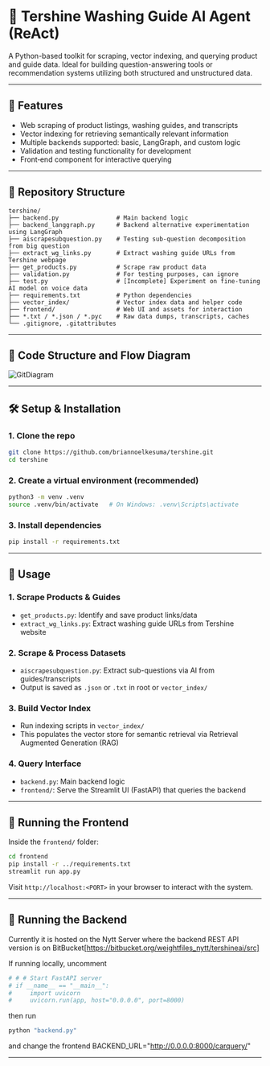 # 🌟 Tershine Washing Guide AI Agent (ReAct)

A Python-based toolkit for scraping, vector indexing, and querying product and guide data. Ideal for building question-answering tools or recommendation systems utilizing both structured and unstructured data.

---

## 🚀 Features

- Web scraping of product listings, washing guides, and transcripts  
- Vector indexing for retrieving semantically relevant information  
- Multiple backends supported: basic, LangGraph, and custom logic  
- Validation and testing functionality for development  
- Front‑end component for interactive querying
  
---

## 📂 Repository Structure

```
tershine/
├── backend.py                # Main backend logic
├── backend_langgraph.py      # Backend alternative experimentation using LangGraph
├── aiscrapesubquestion.py    # Testing sub-question decomposition from big question
├── extract_wg_links.py       # Extract washing guide URLs from Tershine webpage
├── get_products.py           # Scrape raw product data
├── validation.py             # For testing purposes, can ignore
├── test.py                   # [Incomplete] Experiment on fine-tuning AI model on voice data
├── requirements.txt          # Python dependencies
├── vector_index/             # Vector index data and helper code
├── frontend/                 # Web UI and assets for interaction
├── *.txt / *.json / *.pyc    # Raw data dumps, transcripts, caches
└── .gitignore, .gitattributes
```
---

## 📂 Code Structure and Flow Diagram

![GitDiagram](https://github.com/user-attachments/assets/2549b8e2-6029-44b5-a74a-54ad171d7ed3)

---

## 🛠 Setup & Installation

### 1. Clone the repo

```bash
git clone https://github.com/briannoelkesuma/tershine.git
cd tershine
```

### 2. Create a virtual environment (recommended)

```bash
python3 -m venv .venv
source .venv/bin/activate   # On Windows: .venv\Scripts\activate
```

### 3. Install dependencies

```bash
pip install -r requirements.txt
```

---

## 🔧 Usage

### 1. Scrape Products & Guides

- `get_products.py`: Identify and save product links/data  
- `extract_wg_links.py`: Extract washing guide URLs from Tershine website  

### 2. Scrape & Process Datasets

- `aiscrapesubquestion.py`: Extract sub-questions via AI from guides/transcripts  
- Output is saved as `.json` or `.txt` in root or `vector_index/`  

### 3. Build Vector Index

- Run indexing scripts in `vector_index/`  
- This populates the vector store for semantic retrieval via Retrieval Augmented Generation (RAG)

### 4. Query Interface

- `backend.py`: Main backend logic  
- `frontend/`: Serve the Streamlit UI (FastAPI) that queries the backend  

---

## 🧪 Running the Frontend

Inside the `frontend/` folder:

```bash
cd frontend
pip install -r ../requirements.txt
streamlit run app.py
```

Visit `http://localhost:<PORT>` in your browser to interact with the system.

---

## 🧪 Running the Backend

Currently it is hosted on the Nytt Server where the backend REST API version is on BitBucket[https://bitbucket.org/weightfiles_nytt/tershineai/src]

If running locally, uncomment 
```python
# # # Start FastAPI server
# if __name__ == "__main__":
#     import uvicorn
#     uvicorn.run(app, host="0.0.0.0", port=8000)
```

then run
```python
python "backend.py"
```
and change the frontend BACKEND_URL="http://0.0.0.0:8000/carquery/"

---
